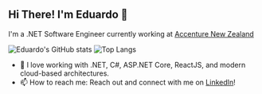 ## Hi There! I'm Eduardo 👋
I'm a .NET Software Engineer currently working at [Accenture New Zealand](https://www.accenture.com/nz-en)

![Eduardo's GitHub stats](https://github-readme-stats.vercel.app/api?username=eduardogerentklein&show_icons=true&theme=dark&hide_border=true&bg_color=161b22)
![Top Langs](https://github-readme-stats.vercel.app/api/top-langs/?username=eduardogerentklein&layout=compact&theme=dark&langs_count=10&hide_border=true&bg_color=161b22)

- 🎯 I love working with .NET, C#, ASP.NET Core, ReactJS, and modern cloud-based architectures.
- 📫 How to reach me: Reach out and connect with me on [LinkedIn](https://www.linkedin.com/in/eduardoklein/)! 
